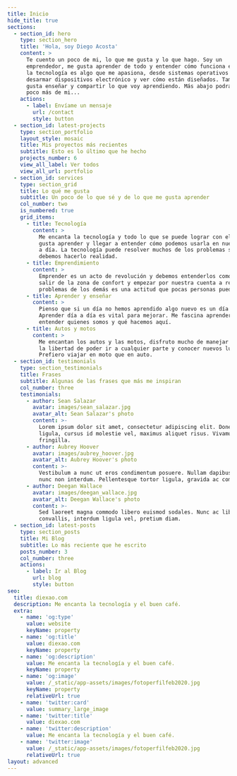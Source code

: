 ```yaml
---
title: Inicio
hide_title: true
sections:
  - section_id: hero
    type: section_hero
    title: 'Hola, soy Diego Acosta'
    content: >
      Te cuento un poco de mi, lo que me gusta y lo que hago. Soy un
      emprendedor, me gusta aprender de todo y entender cómo funciona el mundo,
      la tecnología es algo que me apasiona, desde sistemas operativos hasta
      desarmar dispositivos electrónico y ver cómo están diseñados. También me
      gusta enseñar y compartir lo que voy aprendiendo. Más abajo podrás ver un
      poco más de mi...
    actions:
      - label: Envíame un mensaje
        url: /contact
        style: button
  - section_id: latest-projects
    type: section_portfolio
    layout_style: mosaic
    title: Mis proyectos más recientes
    subtitle: Esto es lo último que he hecho
    projects_number: 6
    view_all_label: Ver todos
    view_all_url: portfolio
  - section_id: services
    type: section_grid
    title: Lo qué me gusta
    subtitle: Un poco de lo que sé y de lo que me gusta aprender
    col_number: two
    is_numbered: true
    grid_items:
      - title: Tecnología
        content: >
          Me encanta la tecnología y todo lo que se puede lograr con ella. Me
          gusta aprender y llegar a entender cómo podemos usarla en nuestro día
          a día. La tecnología puede resolver muchos de los problemas sociales y
          debemos hacerlo realidad.
      - title: Emprendimiento
        content: >
          Emprender es un acto de revolución y debemos entenderlos como tal,
          salir de la zona de confort y empezar por nuestra cuenta a resolver el
          problemas de los demás es una actitud que pocas personas pueden hacer.
      - title: Aprender y enseñar
        content: >
          Pienso que si un día no hemos aprendido algo nuevo es un día perdido.
          Aprender día a día es vital para mejorar. Me fascina aprender de todo,
          entender quienes somos y qué hacemos aquí.
      - title: Autos y motos
        content: >
          Me encantan los autos y las motos, disfruto mucho de manejar y sentir
          la libertad de poder ir a cualquier parte y conocer nuevos lugares.
          Prefiero viajar en moto que en auto.
  - section_id: testimonials
    type: section_testimonials
    title: Frases
    subtitle: Algunas de las frases que más me inspiran
    col_number: three
    testimonials:
      - author: Sean Salazar
        avatar: images/sean_salazar.jpg
        avatar_alt: Sean Salazar's photo
        content: >-
          Lorem ipsum dolor sit amet, consectetur adipiscing elit. Donec nisl
          ligula, cursus id molestie vel, maximus aliquet risus. Vivamus in nibh
          fringilla.
      - author: Aubrey Hoover
        avatar: images/aubrey_hoover.jpg
        avatar_alt: Aubrey Hoover's photo
        content: >-
          Vestibulum a nunc ut eros condimentum posuere. Nullam dapibus quis
          nunc non interdum. Pellentesque tortor ligula, gravida ac commodo eu.
      - author: Deegan Wallace
        avatar: images/deegan_wallace.jpg
        avatar_alt: Deegan Wallace's photo
        content: >-
          Sed laoreet magna commodo libero euismod sodales. Nunc ac libero
          convallis, interdum ligula vel, pretium diam.
  - section_id: latest-posts
    type: section_posts
    title: Mi Blog
    subtitle: Lo más reciente que he escrito
    posts_number: 3
    col_number: three
    actions:
      - label: Ir al Blog
        url: blog
        style: button
seo:
  title: diexao.com
  description: Me encanta la tecnología y el buen café.
  extra:
    - name: 'og:type'
      value: website
      keyName: property
    - name: 'og:title'
      value: diexao.com
      keyName: property
    - name: 'og:description'
      value: Me encanta la tecnología y el buen café.
      keyName: property
    - name: 'og:image'
      value: /_static/app-assets/images/fotoperfilfeb2020.jpg
      keyName: property
      relativeUrl: true
    - name: 'twitter:card'
      value: summary_large_image
    - name: 'twitter:title'
      value: diexao.com
    - name: 'twitter:description'
      value: Me encanta la tecnología y el buen café.
    - name: 'twitter:image'
      value: /_static/app-assets/images/fotoperfilfeb2020.jpg
      relativeUrl: true
layout: advanced
---
```

